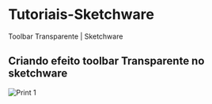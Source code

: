 # Tutoriais-Sketchware
Toolbar Transparente | Sketchware
## Criando efeito toolbar Transparente no sketchware

![Print 1](https://github.com/Gabriel-True/Tutoriais-Sketchware/blob/main/Screenshot_20201025-124420.png)
